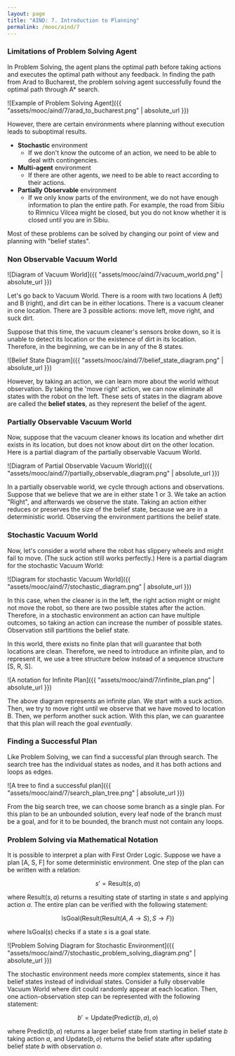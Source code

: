 ```yaml
---
layout: page
title: "AIND: 7. Introduction to Planning"
permalink: /mooc/aind/7
---
```


### Limitations of Problem Solving Agent

In Problem Solving, the agent plans the optimal path before taking actions and executes the optimal path without any feedback. In finding the path from Arad to Bucharest, the problem solving agent successfully found the optimal path through A* search.

![Example of Problem Solving Agent]({{ "assets/mooc/aind/7/arad_to_bucharest.png" | absolute_url }})

However, there are certain environments where planning without execution leads to suboptimal results.

* **Stochastic** environment
  * If we don't know the outcome of an action, we need to be able to deal with contingencies.
* **Multi-agent** environment
  * If there are other agents, we need to be able to react according to their actions.
* **Partially Observable** environment
  * If we only know parts of the environment, we do not have enough information to plan the entire path. For example, the road from Sibiu to Rimnicu Vilcea might be closed, but you do not know whether it is closed until you are in Sibiu.

Most of these problems can be solved by changing our point of view and planning with "belief states".

### Non Observable Vacuum World

![Diagram of Vacuum World]({{ "assets/mooc/aind/7/vacuum_world.png" | absolute_url }})

Let's go back to Vacuum World. There is a room with two locations A (left) and B (right), and dirt can be in either locations. There is a vacuum cleaner in one location. There are 3 possible actions: move left, move right, and suck dirt.

Suppose that this time, the vacuum cleaner's sensors broke down, so it is unable to detect its location or the existence of dirt in its location. Therefore, in the beginning, we can be in any of the 8 states.

![Belief State Diagram]({{ "assets/mooc/aind/7/belief_state_diagram.png" | absolute_url }})

However, by taking an action, we can learn more about the world without observation. By taking the 'move right' action, we can now eliminate all states with the robot on the left. These sets of states in the diagram above are called the **belief states**, as they represent the belief of the agent.

### Partially Observable Vacuum World

Now, suppose that the vacuum cleaner knows its location and whether dirt exists in its location, but does not know about dirt on the other location. Here is a partial diagram of the partially observable Vacuum World.

![Diagram of Partial Observable Vacuum World]({{ "assets/mooc/aind/7/partially_observable_diagram.png" | absolute_url }})

In a partially observable world, we cycle through actions and observations. Suppose that we believe that we are in either state 1 or 3. We take an action "Right", and afterwards we observe the state. Taking an action either reduces or preserves the size of the belief state, because we are in a deterministic world. Observing the environment partitions the belief state.

### Stochastic Vacuum World

Now, let's consider a world where the robot has slippery wheels and might fail to move. (The suck action still works perfectly.) Here is a partial diagram for the stochastic Vacuum World:

![Diagram for stochastic Vacuum World]({{ "assets/mooc/aind/7/stochastic_diagram.png" | absolute_url }})

In this case, when the cleaner is in the left, the right action might or might not move the robot, so there are two possible states after the action. Therefore, in a stochastic environment an action can have multiple outcomes, so taking an action can increase the number of possible states. Observation still partitions the belief state.

In this world, there exists no finite plan that will guarantee that both locations are clean. Therefore, we need to introduce an infinite plan, and to represent it, we use a tree structure below instead of a sequence structure [S, R, S].

![A notation for Infinite Plan]({{ "assets/mooc/aind/7/infinite_plan.png" | absolute_url }})

The above diagram represents an infinite plan. We start with a suck action. Then, we try to move right until we observe that we have moved to location B. Then, we perform another suck action. With this plan, we can guarantee that this plan will reach the goal *eventually*.

### Finding a Successful Plan

Like Problem Solving, we can find a successful plan through search. The search tree has the individual states as nodes, and it has both actions and loops as edges.

![A tree to find a successful plan]({{ "assets/mooc/aind/7/search_plan_tree.png" | absolute_url }})

From the big search tree, we can choose some branch as a single plan. For this plan to be an unbounded solution, every leaf node of the branch must be a goal, and for it to be bounded, the branch must not contain any loops.

### Problem Solving via Mathematical Notation

It is possible to interpret a plan with First Order Logic. Suppose we have a plan [A, S, F] for some deterministic environment. One step of the plan can be written with a relation:

$$s' = \text{Result}(s, a)$$

where $\text{Result}(s, a)$ returns a resulting state of starting in state $s$ and applying action $a$. The entire plan can be verified with the following statement:

$$\text{IsGoal}(\text{Result}(\text{Result}(A, A\to S), S \to F))$$

where $\text{IsGoal}(s)$ checks if a state $s$ is a goal state.

![Problem Solving Diagram for Stochastic Environment]({{ "assets/mooc/aind/7/stochastic_problem_solving_diagram.png" | absolute_url }})

The stochastic environment needs more complex statements, since it has belief states instead of individual states. Consider a fully observable Vacuum World where dirt could randomly appear at each location. Then, one action-observation step can be represented with the following statement:

$$b' = \text{Update}(\text{Predict}(b, a), o)$$

where $\text{Predict}(b, a)$ returns a larger belief state from starting in belief state $b$ taking action $a$, and $\text{Update}(b, o)$ returns the belief state after updating belief state $b$ with observation $o$.
